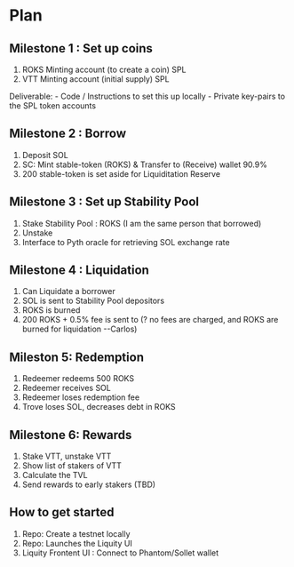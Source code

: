 # Plan

## Milestone 1 : Set up coins

1. ROKS Minting account (to create a coin) SPL
2. VTT Minting account (initial supply) SPL

Deliverable:
    - Code / Instructions to set this up locally
    - Private key-pairs to the SPL token accounts

## Milestone 2 : Borrow

1. Deposit SOL
2. SC: Mint stable-token (ROKS) & Transfer to (Receive) wallet 90.9%
3. 200 stable-token is set aside for Liquiditation Reserve

## Milestone 3 : Set up Stability Pool

1. Stake Stability Pool : ROKS (I am the same person that borrowed)
2. Unstake
3. Interface to Pyth oracle for retrieving SOL exchange rate

## Milestone 4 : Liquidation

1. Can Liquidate a borrower
2. SOL is sent to Stability Pool depositors
3. ROKS is burned
4. 200 ROKS + 0.5% fee is sent to  (? no fees are charged, and ROKS are burned for liquidation --Carlos)

## Mileston 5: Redemption
1. Redeemer redeems 500 ROKS
2. Redeemer receives SOL
4. Redeemer loses redemption fee
3. Trove loses SOL, decreases debt in ROKS

## Milestone 6: Rewards
1. Stake VTT, unstake VTT
2. Show list of stakers of VTT
3. Calculate the TVL
4. Send rewards to early stakers (TBD)

## How to get started
1. Repo: Create a testnet locally
2. Repo: Launches the Liquity UI
3. Liquity Frontent UI : Connect to Phantom/Sollet wallet